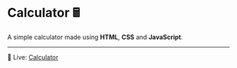 # Calculator 🖩
A simple calculator made using **HTML**, **CSS** and **JavaScript**.

---

 🔴 Live: [Calculator](https://haerien.github.io/calculator/)